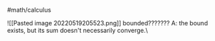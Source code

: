 #math/calculus 



![[Pasted image 20220519205523.png]]
bounded???????
A: the bound exists, but its sum doesn't necessarily converge.\

